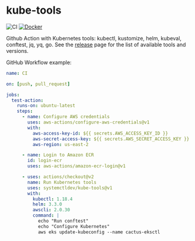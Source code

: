 # kube-tools

![CI](https://github.com/stefanprodan/kube-tools/workflows/CI/badge.svg)
[![Docker](https://img.shields.io/badge/Docker%20Hub-stefanprodan%2Fkube--tools-blue)](https://hub.docker.com/r/stefanprodan/kube-tools)

Github Action with Kubernetes tools:
kubectl, kustomize, helm, kubeval, conftest, jq, yq, go.
See the [release](https://github.com/stefanprodan/kube-tools/releases)
page for the list of available tools and versions.

GitHub Workflow example:

```yaml
name: CI

on: [push, pull_request]

jobs:
  test-action:
    runs-on: ubuntu-latest
    steps:
      - name: Configure AWS credentials
        uses: aws-actions/configure-aws-credentials@v1
        with:
          aws-access-key-id: ${{ secrets.AWS_ACCESS_KEY_ID }}
          aws-secret-access-key: ${{ secrets.AWS_SECRET_ACCESS_KEY }}
          aws-region: us-east-2

      - name: Login to Amazon ECR
        id: login-ecr
        uses: aws-actions/amazon-ecr-login@v1

      - uses: actions/checkout@v2
        name: Run Kubernetes tools
        uses: systemctldev/kube-tools@v1
        with:
          kubectl: 1.18.4
          helm: 3.3.0
          awscli: 2.0.30
          command: |
            echo "Run conftest"
            echo "Configure Kubernetes"
            aws eks update-kubeconfig --name cactus-eksctl
```

